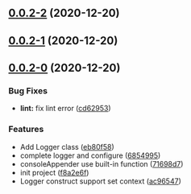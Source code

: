 ## [0.0.2-2](https://github.com/remote-web-dev-tools/logger/compare/v0.0.2-1...v0.0.2-2) (2020-12-20)



## [0.0.2-1](https://github.com/remote-web-dev-tools/logger/compare/v0.0.2-0...v0.0.2-1) (2020-12-20)



## [0.0.2-0](https://github.com/remote-web-dev-tools/logger/compare/f8a2e6fb4d061bf18dfcab114db024b9f05f2735...v0.0.2-0) (2020-12-20)


### Bug Fixes

* **lint:** fix lint error ([cd62953](https://github.com/remote-web-dev-tools/logger/commit/cd629539482a9800bad19990ae409df01cee6492))


### Features

* Add Logger class ([eb80f58](https://github.com/remote-web-dev-tools/logger/commit/eb80f58cc1cbcb55699f4e98e4d606599d800cb8))
* complete logger and configure ([6854995](https://github.com/remote-web-dev-tools/logger/commit/68549958857be76a6cd7d4b9f4e0405615b06d8a))
* consoleAppender use built-in function ([71698d7](https://github.com/remote-web-dev-tools/logger/commit/71698d700a8b01fcd250ba8da76f6bf050de0991))
* init project ([f8a2e6f](https://github.com/remote-web-dev-tools/logger/commit/f8a2e6fb4d061bf18dfcab114db024b9f05f2735))
* Logger construct support set context ([ac96547](https://github.com/remote-web-dev-tools/logger/commit/ac96547e6d85a00ce354b6928f2747b9044760f6))



